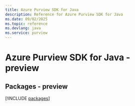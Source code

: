 ```yaml
---
title: Azure Purview SDK for Java
description: Reference for Azure Purview SDK for Java
ms.date: 09/02/2025
ms.topic: reference
ms.devlang: java
ms.service: purview
---
```

# Azure Purview SDK for Java - preview
## Packages - preview
[!INCLUDE [packages](purview-index.md)]